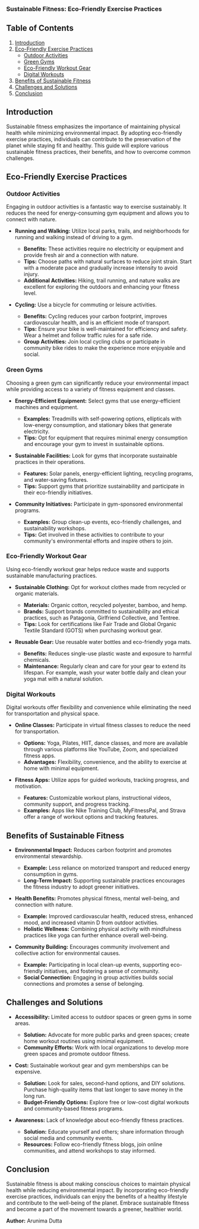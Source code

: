 ### Sustainable Fitness: Eco-Friendly Exercise Practices

## Table of Contents

1. [Introduction](#introduction)
2. [Eco-Friendly Exercise Practices](#eco-friendly-exercise-practices)
    - [Outdoor Activities](#outdoor-activities)
    - [Green Gyms](#green-gyms)
    - [Eco-Friendly Workout Gear](#eco-friendly-workout-gear)
    - [Digital Workouts](#digital-workouts)
3. [Benefits of Sustainable Fitness](#benefits-of-sustainable-fitness)
4. [Challenges and Solutions](#challenges-and-solutions)
5. [Conclusion](#conclusion)

## Introduction

Sustainable fitness emphasizes the importance of maintaining physical health while minimizing environmental impact. By adopting eco-friendly exercise practices, individuals can contribute to the preservation of the planet while staying fit and healthy. This guide will explore various sustainable fitness practices, their benefits, and how to overcome common challenges.

## Eco-Friendly Exercise Practices

### Outdoor Activities

Engaging in outdoor activities is a fantastic way to exercise sustainably. It reduces the need for energy-consuming gym equipment and allows you to connect with nature.

- **Running and Walking:** Utilize local parks, trails, and neighborhoods for running and walking instead of driving to a gym.
    - **Benefits:** These activities require no electricity or equipment and provide fresh air and a connection with nature.
    - **Tips:** Choose paths with natural surfaces to reduce joint strain. Start with a moderate pace and gradually increase intensity to avoid injury.
    - **Additional Activities:** Hiking, trail running, and nature walks are excellent for exploring the outdoors and enhancing your fitness level.

- **Cycling:** Use a bicycle for commuting or leisure activities.
    - **Benefits:** Cycling reduces your carbon footprint, improves cardiovascular health, and is an efficient mode of transport.
    - **Tips:** Ensure your bike is well-maintained for efficiency and safety. Wear a helmet and follow traffic rules for a safe ride.
    - **Group Activities:** Join local cycling clubs or participate in community bike rides to make the experience more enjoyable and social.

### Green Gyms

Choosing a green gym can significantly reduce your environmental impact while providing access to a variety of fitness equipment and classes.

- **Energy-Efficient Equipment:** Select gyms that use energy-efficient machines and equipment.
    - **Examples:** Treadmills with self-powering options, ellipticals with low-energy consumption, and stationary bikes that generate electricity.
    - **Tips:** Opt for equipment that requires minimal energy consumption and encourage your gym to invest in sustainable options.

- **Sustainable Facilities:** Look for gyms that incorporate sustainable practices in their operations.
    - **Features:** Solar panels, energy-efficient lighting, recycling programs, and water-saving fixtures.
    - **Tips:** Support gyms that prioritize sustainability and participate in their eco-friendly initiatives.

- **Community Initiatives:** Participate in gym-sponsored environmental programs.
    - **Examples:** Group clean-up events, eco-friendly challenges, and sustainability workshops.
    - **Tips:** Get involved in these activities to contribute to your community's environmental efforts and inspire others to join.

### Eco-Friendly Workout Gear

Using eco-friendly workout gear helps reduce waste and supports sustainable manufacturing practices.

- **Sustainable Clothing:** Opt for workout clothes made from recycled or organic materials.
    - **Materials:** Organic cotton, recycled polyester, bamboo, and hemp.
    - **Brands:** Support brands committed to sustainability and ethical practices, such as Patagonia, Girlfriend Collective, and Tentree.
    - **Tips:** Look for certifications like Fair Trade and Global Organic Textile Standard (GOTS) when purchasing workout gear.

- **Reusable Gear:** Use reusable water bottles and eco-friendly yoga mats.
    - **Benefits:** Reduces single-use plastic waste and exposure to harmful chemicals.
    - **Maintenance:** Regularly clean and care for your gear to extend its lifespan. For example, wash your water bottle daily and clean your yoga mat with a natural solution.

### Digital Workouts

Digital workouts offer flexibility and convenience while eliminating the need for transportation and physical space.

- **Online Classes:** Participate in virtual fitness classes to reduce the need for transportation.
    - **Options:** Yoga, Pilates, HIIT, dance classes, and more are available through various platforms like YouTube, Zoom, and specialized fitness apps.
    - **Advantages:** Flexibility, convenience, and the ability to exercise at home with minimal equipment.

- **Fitness Apps:** Utilize apps for guided workouts, tracking progress, and motivation.
    - **Features:** Customizable workout plans, instructional videos, community support, and progress tracking.
    - **Examples:** Apps like Nike Training Club, MyFitnessPal, and Strava offer a range of workout options and tracking features.

## Benefits of Sustainable Fitness

- **Environmental Impact:** Reduces carbon footprint and promotes environmental stewardship.
    - **Example:** Less reliance on motorized transport and reduced energy consumption in gyms.
    - **Long-Term Impact:** Supporting sustainable practices encourages the fitness industry to adopt greener initiatives.

- **Health Benefits:** Promotes physical fitness, mental well-being, and connection with nature.
    - **Example:** Improved cardiovascular health, reduced stress, enhanced mood, and increased vitamin D from outdoor activities.
    - **Holistic Wellness:** Combining physical activity with mindfulness practices like yoga can further enhance overall well-being.

- **Community Building:** Encourages community involvement and collective action for environmental causes.
    - **Example:** Participating in local clean-up events, supporting eco-friendly initiatives, and fostering a sense of community.
    - **Social Connection:** Engaging in group activities builds social connections and promotes a sense of belonging.

## Challenges and Solutions

- **Accessibility:** Limited access to outdoor spaces or green gyms in some areas.
    - **Solution:** Advocate for more public parks and green spaces; create home workout routines using minimal equipment.
    - **Community Efforts:** Work with local organizations to develop more green spaces and promote outdoor fitness.

- **Cost:** Sustainable workout gear and gym memberships can be expensive.
    - **Solution:** Look for sales, second-hand options, and DIY solutions. Purchase high-quality items that last longer to save money in the long run.
    - **Budget-Friendly Options:** Explore free or low-cost digital workouts and community-based fitness programs.

- **Awareness:** Lack of knowledge about eco-friendly fitness practices.
    - **Solution:** Educate yourself and others; share information through social media and community events.
    - **Resources:** Follow eco-friendly fitness blogs, join online communities, and attend workshops to stay informed.

## Conclusion

Sustainable fitness is about making conscious choices to maintain physical health while reducing environmental impact. By incorporating eco-friendly exercise practices, individuals can enjoy the benefits of a healthy lifestyle and contribute to the well-being of the planet. Embrace sustainable fitness and become a part of the movement towards a greener, healthier world.

**Author:** Arunima Dutta
